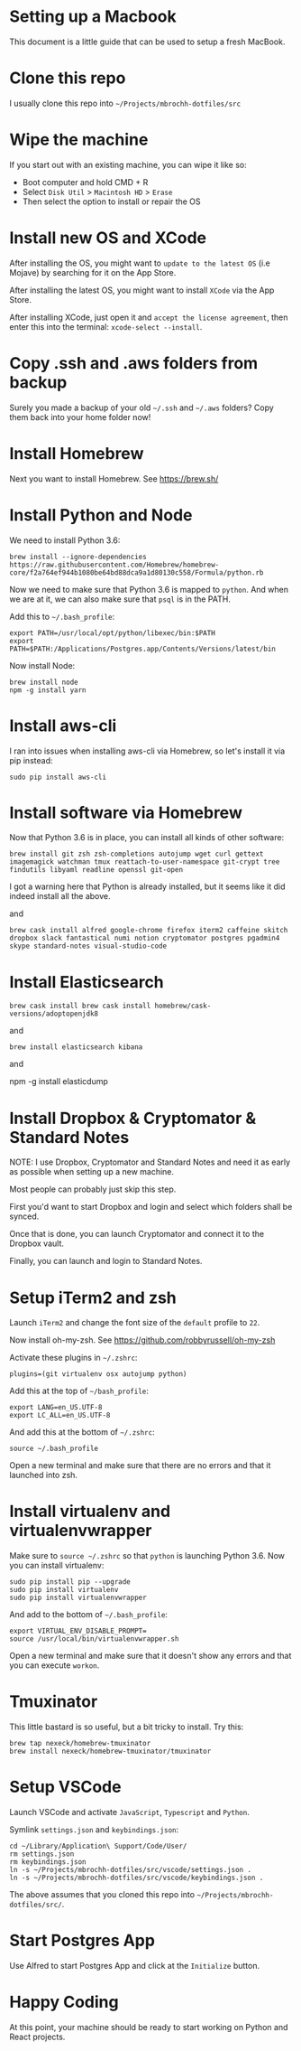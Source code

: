 # Setting up a Macbook

This document is a little guide that can be used to setup a fresh MacBook.

# Clone this repo

I usually clone this repo into `~/Projects/mbrochh-dotfiles/src`

# Wipe the machine

If you start out with an existing machine, you can wipe it like so:

- Boot computer and hold CMD + R
- Select `Disk Util` > `Macintosh HD` > `Erase`
- Then select the option to install or repair the OS

# Install new OS and XCode

After installing the OS, you might want to `update to the latest OS` (i.e Mojave)
by searching for it on the App Store.

After installing the latest OS, you might want to install `XCode` via the
App Store.

After installing XCode, just open it and `accept the license agreement`, then
enter this into the terminal: `xcode-select --install`.

# Copy .ssh and .aws folders from backup

Surely you made a backup of your old `~/.ssh` and `~/.aws` folders? Copy them
back into your home folder now!

# Install Homebrew

Next you want to install Homebrew. See https://brew.sh/

# Install Python and Node

We need to install Python 3.6:

`brew install --ignore-dependencies https://raw.githubusercontent.com/Homebrew/homebrew-core/f2a764ef944b1080be64bd88dca9a1d80130c558/Formula/python.rb`

Now we need to make sure that Python 3.6 is mapped to `python`. And when we
are at it, we can also make sure that `psql` is in the PATH.

Add this to `~/.bash_profile`:

```
export PATH=/usr/local/opt/python/libexec/bin:$PATH
export PATH=$PATH:/Applications/Postgres.app/Contents/Versions/latest/bin
```

Now install Node:

```
brew install node
npm -g install yarn
```

# Install aws-cli

I ran into issues when installing aws-cli via Homebrew, so let's install it via
pip instead:

`sudo pip install aws-cli`

# Install software via Homebrew

Now that Python 3.6 is in place, you can install all kinds of other software:

`brew install git zsh zsh-completions autojump wget curl gettext imagemagick watchman tmux reattach-to-user-namespace git-crypt tree findutils libyaml readline openssl git-open`

I got a warning here that Python is already installed, but it seems like it
did indeed install all the above.

and

`brew cask install alfred google-chrome firefox iterm2 caffeine skitch dropbox slack fantastical numi notion cryptomator postgres pgadmin4 skype standard-notes visual-studio-code`

# Install Elasticsearch

`brew cask install brew cask install homebrew/cask-versions/adoptopenjdk8`

and

`brew install elasticsearch kibana`

and

npm -g install elasticdump

# Install Dropbox & Cryptomator & Standard Notes

NOTE: I use Dropbox, Cryptomator and Standard Notes and need it as early as
possible when setting up a new machine.

Most people can probably just skip this step.

First you'd want to start Dropbox and login and select which folders shall be
synced.

Once that is done, you can launch Cryptomator and connect it to the Dropbox
vault.

Finally, you can launch and login to Standard Notes.

# Setup iTerm2 and zsh

Launch `iTerm2` and change the font size of the `default` profile to `22`.

Now install oh-my-zsh. See https://github.com/robbyrussell/oh-my-zsh

Activate these plugins in `~/.zshrc`:

```
plugins=(git virtualenv osx autojump python)
```

Add this at the top of `~/bash_profile`:

```
export LANG=en_US.UTF-8
export LC_ALL=en_US.UTF-8
```

And add this at the bottom of `~/.zshrc`:

```
source ~/.bash_profile
```

Open a new terminal and make sure that there are no errors and that it launched
into zsh.

# Install virtualenv and virtualenvwrapper

Make sure to `source ~/.zshrc` so that `python` is launching Python 3.6.
Now you can install virtualenv:

```
sudo pip install pip --upgrade
sudo pip install virtualenv
sudo pip install virtualenvwrapper
```

And add to the bottom of `~/.bash_profile`:

```
export VIRTUAL_ENV_DISABLE_PROMPT=
source /usr/local/bin/virtualenvwrapper.sh
```

Open a new terminal and make sure that it doesn't show any errors and that
you can execute `workon`.

# Tmuxinator

This little bastard is so useful, but a bit tricky to install. Try this:

```
brew tap nexeck/homebrew-tmuxinator
brew install nexeck/homebrew-tmuxinator/tmuxinator
```

# Setup VSCode

Launch VSCode and activate `JavaScript`, `Typescript` and `Python`.

Symlink `settings.json` and `keybindings.json`:

```
cd ~/Library/Application\ Support/Code/User/
rm settings.json
rm keybindings.json
ln -s ~/Projects/mbrochh-dotfiles/src/vscode/settings.json .
ln -s ~/Projects/mbrochh-dotfiles/src/vscode/keybindings.json .
```

The above assumes that you cloned this repo into `~/Projects/mbrochh-dotfiles/src/`.

# Start Postgres App

Use Alfred to start Postgres App and click at the `Initialize` button.

# Happy Coding

At this point, your machine should be ready to start working on Python and
React projects.
